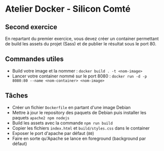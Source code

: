 # Atelier Docker - Silicon Comté

## Second exercice

En repartant du premier exercice, vous devez créer un container permettant de build les assets du projet (Sass) et de publier le résultat sous le port 80.

## Commandes utiles

* Build votre image et la nommer : `docker build . -t <nom-image>`
* Lancer votre container nommé sur le port 8080 :  `docker run -d -p 8080:80 --name <nom-container> <nom-image>`

## Tâches

* Créer un fichier `Dockerfile` en partant d'une image Debian
* Mettre à jour le repository des paquets de Debian puis installer les paquets `apache2 npm nodejs`
* Build les assets avec la commande `npm run build`
* Copier les fichiers `index.html` et `build/styles.css` dans le container
* Exposer le port d'apache par défaut (`80`)
* Faire en sorte qu'Apache se lance en foreground (background par défaut)